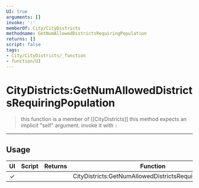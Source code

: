 ```yaml
---
UI: true
arguments: []
invoke: ':'
memberOf: City/CityDistricts
methodname: GetNumAllowedDistrictsRequiringPopulation
returns: []
script: false
tags:
- City/CityDistricts/_function
- function/UI
---
```

# CityDistricts:GetNumAllowedDistrictsRequiringPopulation
> this function is a member of [[CityDistricts]]
> this method expects an implicit "self" argument. invoke it with `:`
-----
## Usage
|  UI | Script | Returns | Function | Arguments |
|:---:|:------:|-------:|:--------:|:---------|
|✓| ||CityDistricts:GetNumAllowedDistrictsRequiringPopulation||
